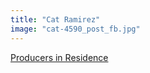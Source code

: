 ```yaml
---
title: "Cat Ramirez"
image: "cat-4590_post_fb.jpg"
---
```


[Producers in Residence](/affiliated-artists/producers-in-residence)
